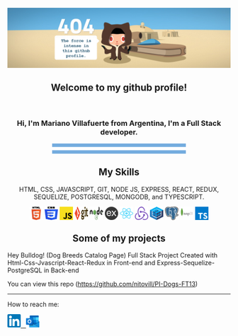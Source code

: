 <code><img  src="./Imagen1.png"></code>

<h2 align="center"> Welcome to my github profile!  </h2>

<br>

<h3 align="center">Hi, I'm Mariano Villafuerte from Argentina, I'm a Full Stack developer.</h3>
<p align="center">
<img align="center" src="./logos/Imagen1.png" width="60%"/>
</p>
<h2 align="center"> My Skills  </h2>
<p align="center">HTML, CSS, JAVASCRIPT, GIT, NODE JS, EXPRESS, REACT, REDUX, SEQUELIZE, POSTGRESQL, MONGODB, and TYPESCRIPT.<p>
<p align="center">
  <img src="./logos/HTML5.svg" width="30" height="30" align="center"/>
  <img src="./logos/CSS3.svg" width="30" height="30" align="center"/>
  <img src="./logos/JavaScript.svg" width="30" height="30" align="center"/>
  <img src="./logos/Git.svg" width="30" height="30" align="center"/>
  <img src="./logos/Nodejs.svg" width="30" height="30" align="center"/>
  <img src="https://github.com/jesusegg/Jesusegg/blob/main/img/express.png" width="30" height="30" align="center" color="white"/>
  <img src="https://github.com/jesusegg/Jesusegg/blob/main/img/react-2.svg" width="30" height="30" align="center"/>
  <img src="https://github.com/jesusegg/Jesusegg/blob/main/img/redux.svg" width="30" height="30" align="center"/>
  <img src="https://github.com/jesusegg/Jesusegg/blob/main/img/sequelize.svg" width="30" height="30" align="center"/>
  <img src="https://github.com/jesusegg/Jesusegg/blob/main/img/postgresql.svg" width="30" height="30" align="center"/>
  <img src="https://github.com/jesusegg/Jesusegg/blob/main/img/mongodb.svg" width="30" height="30" align="center"/>
  <img src="https://github.com/jesusegg/Jesusegg/blob/main/img/typescript.svg" width="30" height="30" align="center"/>
</p>
<h2 align="center"> Some of my projects  </h2>
Hey Bulldog! (Dog Breeds Catalog Page)
Full Stack Project
Created with Html-Css-Jvascript-React-Redux in Front-end and Express-Sequelize-PostgreSQL in Back-end

You can view this repo (https://github.com/nitovill/PI-Dogs-FT13)

---

How to reach me:

<a href="https://www.linkedin.com/in/nelson-mariano-villafuerte" ><img width="30" src="./logos/linkedin.svg"> &nbsp;
<a href="mailto:nitovillafuerte@outlook.com" ><img width="30" src="./logos/Outlook.svg">

<!--
**nitovill/nitovill** is a ✨ _special_ ✨ repository because its `README.md` (this file) appears on your GitHub profile.

Here are some ideas to get you started:

- 🔭 I’m currently working on ...
- 🌱 I’m currently learning ...
- 👯 I’m looking to collaborate on ...
- 🤔 I’m looking for help with ...
- 💬 Ask me about ...
- 📫 How to reach me: ...
- 😄 Pronouns: ...
- ⚡ Fun fact: ...
  -->
